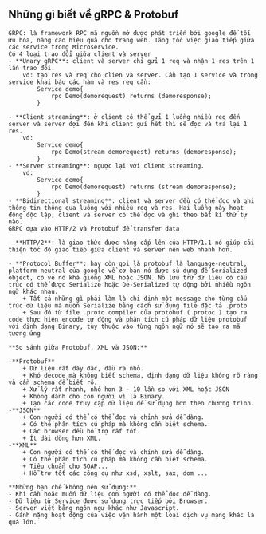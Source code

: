 ## Những gì biết về gRPC & Protobuf

	GRPC: là framework RPC mã nguồn mở được phát triển bởi google để tối ưu hóa, nâng cao hiệu quả cho trang web. Tăng tốc việc giao tiếp giữa các service trong Microservice.
	Có 4 loại trao đổi giữa client và server
	- **Unary gRPC**: client và server chỉ gửi 1 req và nhận 1 res trên 1 lần trao đổi.
		vd: tạo res và req cho clien và server. Cần tạo 1 service và trong service khai báo các hàm và res req cần: 
			Service demo{
				rpc Demo(demorequest) returns (demoresponse);
			}
			
	- **Client streaming**: ở client có thể gửi 1 luồng nhiều req đến server và server đợi đến khi client gửi hết thì sẽ đọc và trả lại 1 res.
		vd: 
			Service demo{
				rpc Demo(stream demorequest) returns (demoresponse);
			}
	- **Server streaming**: ngược lại với client streaming.
		vd: 
			Service demo{
				rpc Demo(demorequest) returns (stream demoresponse);
			}
	- **Bidirectional streaming**: client và server đều có thể đọc và ghi thông tin thông qua luồng với nhiều req và res. Hai luồng này hoạt động độc lập, client và server có thể đọc và ghi theo bất kì thứ tự nào.
	GRPC dựa vào HTTP/2 và Protobuf để transfer data
	
	- **HTTP/2**: là giao thức được nâng cấp lên của HTTP/1.1 nó giúp cải thiện tốc độ giao tiếp giữa client và server nên web nhanh hơn.
	
	- **Protocol Buffer**: hay còn gọi là protobuf là language-neutral, platform-neutral của google về cơ bản nó được sủ dụng để Serialized object, có vẻ nó khá giống XML hoặc JSON. Nó lưu trữ dữ liệu có cấu trúc có thể được Serialize hoặc De-Serialized tự động bởi nhiều ngôn ngữ khác nhau.
		+ Tất cả những gì phải làm là chỉ định một message cho từng cấu trúc dữ liệu mà muốn Serialize bằng cách sử dụng file đặc tả .proto
		+ Sau đó từ file .proto compiler của protobuf ( protoc ) tạo ra code thực hiện encode tự động và phân tích cú pháp dữ liệu protobuf với định dạng Binary, tùy thuộc vào từng ngôn ngữ nó sẽ tạo ra mã tương ứng
	
	**So sánh giữa Protobuf, XML và JSON:**
	
	-**Protobuf**
		+ Dữ liệu rất dày đặc, đầu ra nhỏ.
		+ Khó decode mà không biết schema, định dạng dữ liệu không rõ ràng và cần schema để biết rõ.
		+ Xử lý rất nhanh, nhỏ hơn 3 - 10 lần so với XML hoặc JSON
		+ Không dành cho con người vì là Binary.
		+ Tạo các code truy cập dữ liệu dễ sử dụng hơn theo chương trình.
	-**JSON**
		+ Con người có thể có thể đọc và chỉnh sửa dễ dàng.
		+ Có thể phân tích cú pháp mà không cần biết schema.
		+ Các browser đều hỗ trợ rất tốt.
		+ Ít dài dòng hơn XML.
	-**XML**
		+ Con người có thể có thể đọc và chỉnh sửa dễ dàng.
		+ Có thể phân tích cú pháp mà không cần biết schema.
		+ Tiêu chuẩn cho SOAP...
		+ Hỗ trợ tốt các công cụ như xsd, xslt, sax, dom ...
		
	**Những hạn chế không nên sử dụng:**
	- Khi cần hoặc muốn dữ liệu con người có thể đọc dễ dàng.
	- Dữ liệu từ Service được sử dụng trực tiếp bởi Browser.
	- Server viết bằng ngôn ngư khác như Javascript.
	- Gánh nặng hoạt động của việc vận hành một loại dịch vụ mạng khác là quá lớn.

